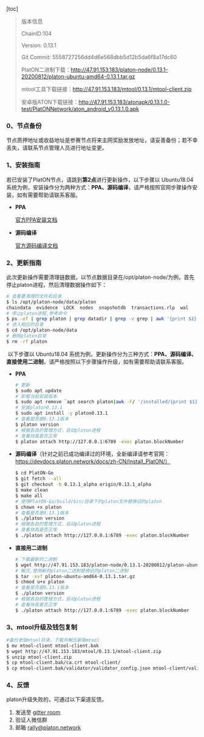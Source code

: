 [toc]

>版本信息
>
>ChainID:104
>
>Version: 0.13.1
>
>Git Commit: 5558727256dd4d6e568dbb5d12b5da6f8a17dc60
>
>PlatON二进制下载：http://47.91.153.183/platon-node/0.13.1-20200812/platon-ubuntu-amd64-0.13.1.tar.gz
>
>mtool工具下载链接：http://47.91.153.183/mtool/0.13.1/mtool-client.zip
>
>安卓版ATON下载链接：http://47.91.153.183/atonapk/0.13.1.0-test/PlatONNetwork/aton_android_v0.13.1.0.apk

### 0、节点备份

​		节点质押地址或收益地址是参赛节点将来主网奖励发放地址，请妥善备份；若不幸丢失，请联系节点管理人员进行地址变更。

### 1、安装指南

​		若已安装了PlatON节点，请跳到**第2点**进行更新操作，以下步骤以 Ubuntu18.04 系统为例，安装操作分为两种方式：**PPA、源码编译**，请严格按照官网步骤操作安装，如有需要帮助请联系客服。

- **PPA**

  [官方PPA安装文档](https://devdocs.platon.network/docs/zh-CN/Install_Node/#%E5%AE%89%E8%A3%85-platon)

- **源码编译**

  [官方源码编译文档](https://devdocs.platon.network/docs/zh-CN/Install_PlatON/#ubuntu%E6%BA%90%E7%A0%81%E7%BC%96%E8%AF%91)

### 2、更新指南

​		此次更新操作需要清理链数据，以节点数据目录在/opt/platon-node/为例，首先停止platon进程，然后清理数据操作如下：

```bash
# 查看要清理的文件和目录
$ ls /opt/platon-node/data/platon
chaindata  evidence  LOCK  nodes  snapshotdb  transactions.rlp  wal
# 停止platon进程,参考命令
$ ps -ef | grep platon | grep datadir | grep -v grep | awk '{print $2}' | xargs kill
# 进入相应的目录
$ cd /opt/platon-node/data
# 删除platon目录
$ rm -rf platon 
```

​		以下步骤以 Ubuntu18.04 系统为例，更新操作分为三种方式：**PPA、源码编译、直接使用二进制**，请严格按照以下步骤操作升级，如有需要帮助请联系客服。

- **PPA**

  ```bash
  # 更新
  $ sudo apt update
  # 卸载当前安装版本
  $ sudo apt remove `apt search platon|awk -F/ '/installed/{print $1}'` --purge -y  
  # 安装platon0.13.1
  $ sudo apt install -y platon0.13.1
  # 查看是否是0.13.1版本
  $ platon version
  # 根据各自的管理方式，启动platon进程
  # 查看块高是否正常
  $ platon attach http://127.0.0.1:6789 -exec platon.blockNumber
  ```
  
- **源码编译**（针对之前已成功编译过的环境，全新编译请参考官网：https://devdocs.platon.network/docs/zh-CN/Install_PlatON/）

  ```bash
  $ cd PlatON-Go
  $ git fetch --all
  $ git checkout -b 0.13.1_alpha origin/0.13.1_alpha
  $ make clean
  $ make all
  # 使用PlatON-Go/build/bin/目录下的platon文件替换旧的platon
  $ chown +x platon
  # 查看是否是0.13.1版本
  $ ./platon version
  # 根据各自的管理方式，启动platon进程
  # 查看块高是否正常
  $ ./platon attach http://127.0.0.1:6789 -exec platon.blockNumber
  ```

- **直接用二进制**

  ```bash
  # 下载最新的二进制
  $ wget http://47.91.153.183/platon-node/0.13.1-20200812/platon-ubuntu-amd64-0.13.1.tar.gz
  # 解压,使用新的platon二进制替换旧的platon二进制
  $ tar -xvf platon-ubuntu-amd64-0.13.1.tar.gz
  $ chmod u+x platon
  # 查看是否是0.13.1版本
  $ ./platon version
  # 根据各自的管理方式，启动platon进程
  # 查看块高是否正常
  $ ./platon attach http://127.0.0.1:6789 -exec platon.blockNumber
  ```

### 3、mtool升级及钱包复制

```bash
#备份老版mtool目录，下载并解压新版mtool
$ mv mtool-client mtool-client.bak
$ wget http://47.91.153.183/mtool/0.13.1/mtool-client.zip 
$ unzip mtool-client.zip
$ cp mtool-client.bak/ca.crt mtool-client/
$ cp mtool-client.bak/validator/validator_config.json mtool-client/validator/
```

### 4、反馈

platon升级失败的，可通过以下渠道反馈。

1. 发送至 [gitter room](https://gitter.im/PlatON_Network/Welcome)
2. 验证人微信群
3. 邮箱 rally@platon.network
